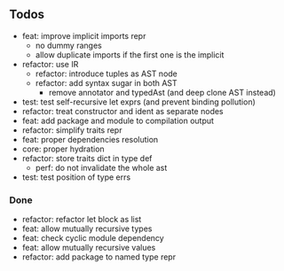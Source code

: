 ## Todos

- feat: improve implicit imports repr
  - no dummy ranges
  - allow duplicate imports if the first one is the implicit
- refactor: use IR
  - refactor: introduce tuples as AST node
  - refactor: add syntax sugar in both AST
    - remove annotator and typedAst (and deep clone AST instead)
- test: test self-recursive let exprs (and prevent binding pollution)
- refactor: treat constructor and ident as separate nodes
- feat: add package and module to compilation output
- refactor: simplify traits repr
- feat: proper dependencies resolution
- core: proper hydration
- refactor: store traits dict in type def
  - perf: do not invalidate the whole ast
- test: test position of type errs

### Done

- refactor: refactor let block as list
- feat: allow mutually recursive types
- feat: check cyclic module dependency
- feat: allow mutually recursive values
- refactor: add package to named type repr
